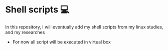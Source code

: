 # Shell scripts 💻
In this repository, I will eventually add my shell scripts from my linux studies, and my researches

- For now all script will be executed in virtual box
